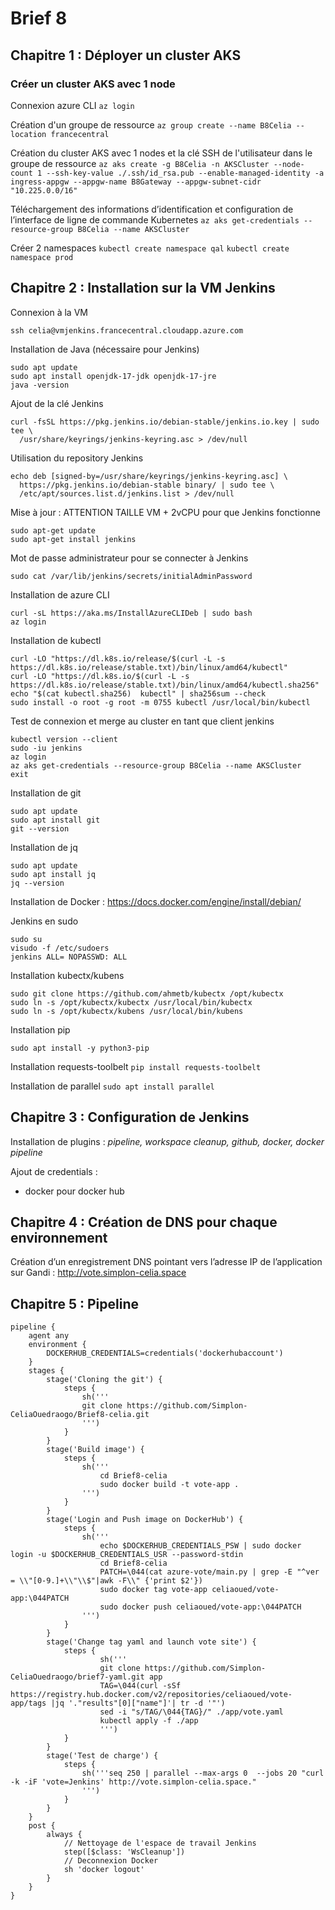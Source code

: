 # Brief 8

## Chapitre 1 : Déployer un cluster AKS
    
### Créer un cluster AKS avec 1 node

Connexion azure CLI
``az login``

Création d'un groupe de ressource
``az group create --name B8Celia --location francecentral``

Création du cluster AKS avec 1 nodes et la clé SSH de l'utilisateur dans le groupe de ressource
``az aks create -g B8Celia -n AKSCluster --node-count 1 --ssh-key-value ./.ssh/id_rsa.pub --enable-managed-identity -a ingress-appgw --appgw-name B8Gateway --appgw-subnet-cidr "10.225.0.0/16"``

Téléchargement des informations d’identification et configuration de l’interface de ligne de commande Kubernetes
``az aks get-credentials --resource-group B8Celia --name AKSCluster``

Créer 2 namespaces
``kubectl create namespace qal``
``kubectl create namespace prod``

## Chapitre 2 : Installation sur la VM Jenkins

Connexion à la VM
```consol=
ssh celia@vmjenkins.francecentral.cloudapp.azure.com
```

Installation de Java (nécessaire pour Jenkins)
```consol
sudo apt update
sudo apt install openjdk-17-jdk openjdk-17-jre
java -version
```
Ajout de la clé Jenkins
```consol
curl -fsSL https://pkg.jenkins.io/debian-stable/jenkins.io.key | sudo tee \
  /usr/share/keyrings/jenkins-keyring.asc > /dev/null
```
Utilisation du repository Jenkins
```consol
echo deb [signed-by=/usr/share/keyrings/jenkins-keyring.asc] \
  https://pkg.jenkins.io/debian-stable binary/ | sudo tee \
  /etc/apt/sources.list.d/jenkins.list > /dev/null
```
Mise à jour : ATTENTION TAILLE VM + 2vCPU pour que Jenkins fonctionne
```consol
sudo apt-get update
sudo apt-get install jenkins
```

Mot de passe administrateur pour se connecter à Jenkins
```consol
sudo cat /var/lib/jenkins/secrets/initialAdminPassword
```

Installation de azure CLI
```consol
curl -sL https://aka.ms/InstallAzureCLIDeb | sudo bash
az login
```

Installation de kubectl
```consol
curl -LO "https://dl.k8s.io/release/$(curl -L -s https://dl.k8s.io/release/stable.txt)/bin/linux/amd64/kubectl"
curl -LO "https://dl.k8s.io/$(curl -L -s https://dl.k8s.io/release/stable.txt)/bin/linux/amd64/kubectl.sha256"
echo "$(cat kubectl.sha256)  kubectl" | sha256sum --check
sudo install -o root -g root -m 0755 kubectl /usr/local/bin/kubectl
```
Test de connexion et merge au cluster en tant que client jenkins
```consol
kubectl version --client
sudo -iu jenkins
az login
az aks get-credentials --resource-group B8Celia --name AKSCluster
exit
```

Installation de git
```consol
sudo apt update
sudo apt install git
git --version
```

Installation de jq
```consol
sudo apt update
sudo apt install jq
jq --version
```

Installation de Docker : https://docs.docker.com/engine/install/debian/

Jenkins en sudo
```consol
sudo su    
visudo -f /etc/sudoers
jenkins ALL= NOPASSWD: ALL
```

Installation kubectx/kubens
```consol
sudo git clone https://github.com/ahmetb/kubectx /opt/kubectx
sudo ln -s /opt/kubectx/kubectx /usr/local/bin/kubectx
sudo ln -s /opt/kubectx/kubens /usr/local/bin/kubens
```

Installation pip

``sudo apt install -y python3-pip``

Installation requests-toolbelt
``pip install requests-toolbelt``

Installation de parallel
``sudo apt install parallel``

## Chapitre 3 : Configuration de Jenkins

Installation de plugins : 
*pipeline, workspace cleanup, github, docker, docker pipeline*

Ajout de credentials : 
- docker pour docker hub

## Chapitre 4 : Création de DNS pour chaque environnement

Création d’un enregistrement DNS pointant vers l’adresse IP de l’application sur Gandi : http://vote.simplon-celia.space

## Chapitre 5 : Pipeline

```code
pipeline {
    agent any 
    environment {
        DOCKERHUB_CREDENTIALS=credentials('dockerhubaccount')
    }
    stages {
        stage('Cloning the git') {
            steps {
                sh('''
                git clone https://github.com/Simplon-CeliaOuedraogo/Brief8-celia.git
                ''')
            }
        }
        stage('Build image') {
            steps {
                sh('''
                    cd Brief8-celia
                    sudo docker build -t vote-app .
                ''')
            }
        }
        stage('Login and Push image on DockerHub') {
            steps {
                sh('''
                    echo $DOCKERHUB_CREDENTIALS_PSW | sudo docker login -u $DOCKERHUB_CREDENTIALS_USR --password-stdin
                    cd Brief8-celia
                    PATCH=\044(cat azure-vote/main.py | grep -E "^ver = \\"[0-9.]+\\"\\$"|awk -F\\" {'print $2'})
                    sudo docker tag vote-app celiaoued/vote-app:\044PATCH
                    sudo docker push celiaoued/vote-app:\044PATCH
                ''')
            }
        }
        stage('Change tag yaml and launch vote site') {
            steps {
                    sh('''
                    git clone https://github.com/Simplon-CeliaOuedraogo/brief7-yaml.git app
                    TAG=\044(curl -sSf https://registry.hub.docker.com/v2/repositories/celiaoued/vote-app/tags |jq '."results"[0]["name"]'| tr -d '"')
                    sed -i "s/TAG/\044{TAG}/" ./app/vote.yaml
                    kubectl apply -f ./app
                    ''')
            }
        }
        stage('Test de charge') {
            steps {
                sh('''seq 250 | parallel --max-args 0  --jobs 20 "curl -k -iF 'vote=Jenkins' http://vote.simplon-celia.space."
                ''')
            }
        }
    }
    post {
        always {
            // Nettoyage de l'espace de travail Jenkins
            step([$class: 'WsCleanup'])
            // Deconnexion Docker
            sh 'docker logout'
        }
    }
}
```
